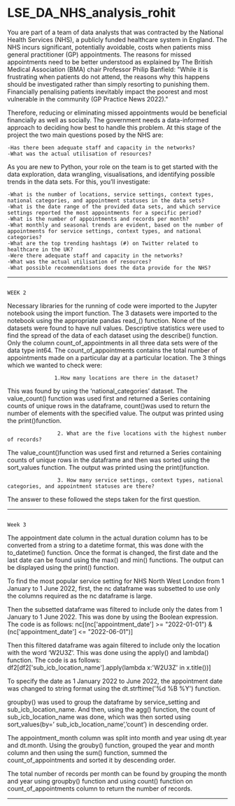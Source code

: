 # LSE_DA_NHS_analysis_rohit
You are part of a team of data analysts that was contracted by the National Health Services (NHS), a publicly funded healthcare system in England. The NHS incurs significant, potentially avoidable, costs when patients miss general practitioner (GP) appointments. The reasons for missed appointments need to be better understood as explained by The British Medical Association (BMA) chair Professor Philip Banfield:
            "While it is frustrating when patients do not attend, the reasons why this happens should be investigated rather than simply resorting to punishing them.      Financially penalising patients inevitably impact the poorest and most vulnerable in the community (GP Practice News 2022)." 

Therefore, reducing or eliminating missed appointments would be beneficial financially as well as socially. The government needs a data-informed approach to deciding how best to handle this problem. At this stage of the project the two main questions posed by the NHS are:

    -Has there been adequate staff and capacity in the networks?
    -What was the actual utilisation of resources?

As you are new to Python, your role on the team is to get started with the data exploration, data wrangling, visualisations, and identifying possible trends in the data sets. For this, you’ll investigate:

    -What is the number of locations, service settings, context types, national categories, and appointment statuses in the data sets?
    -What is the date range of the provided data sets, and which service settings reported the most appointments for a specific period?
    -What is the number of appointments and records per month?
    -What monthly and seasonal trends are evident, based on the number of appointments for service settings, context types, and national categories?
    -What are the top trending hashtags (#) on Twitter related to healthcare in the UK?
    -Were there adequate staff and capacity in the networks?
    -What was the actual utilisation of resources?
    -What possible recommendations does the data provide for the NHS?
-------------------------------------------------------------------------------------------------------------------------------------------------------------------------
                                                                              WEEK 2
Necessary libraries for the running of code were imported to the Jupyter notebook using the import function. The 3 datasets were imported to the notebook using the appropriate pandas read_() function. None of the datasets were found to have null values. Descriptive statistics were used to find the spread of the data of each dataset using the describe() function. Only the column count_of_appointments in all three data sets were of the data type int64. The count_of_appointments contains the total number of appointments made on a particular day at a particular location.
The 3 things which we wanted to check were:

                   1.How many locations are there in the dataset?
This was found by using the ‘national_categories’ dataset. The value_count() function was used first and returned a Series containing counts of unique rows in the dataframe, count()was used to return the number of elements with the specified value. The output was printed using the print()function.

                    2. What are the five locations with the highest number of records?
The value_count()function was used first and returned a Series containing counts of unique rows in the dataframe and then was sorted using the sort_values function. The output was printed using the print()function.

                    3. How many service settings, context types, national categories, and appointment statuses are there? 
 The answer to these followed the steps taken for the first question.
 
 ------------------------------------------------------------------------------------------------------------------------------------------------------------------------
                                                                              Week 3

The appointment date column in the actual duration column has to be converted from a string to a datetime format, this was done with the to_datetime() function. Once the format is changed, the first date and the last date can be found using the max() and min() functions. The output can be displayed using the print() function.

To find the most popular service setting for NHS North West London from 1 January  to 1 June 2022, first, the nc dataframe was subsetted to use only the columns required as the nc dataframe is large. 

Then the subsetted dataframe was filtered to include only the dates from 1 January to 1 June 2022. This was done by using the Boolean expression. The code is as follows: 
nc[(nc['appointment_date'] >= "2022-01-01") & (nc['appointment_date'] <= "2022-06-01")]

Then this filtered dataframe was again filtered to include only the location with the word ‘W2U3Z’. This was done using the apply() and lambda() function. The code is as follows:
df2[df2['sub_icb_location_name'].apply(lambda x:'W2U3Z' in x.title())]

To specify the date as 1 January 2022 to June 2022, the appointment date was changed to string format using the dt.strftime('%d %B %Y') function.

groupby() was used to group the dataframe by service_setting and sub_icb_location_name. And then, using the agg() function, the count of sub_icb_location_name was done, which was then sorted using sort_values(by=’ sub_icb_location_name’,’count’) in descending order.

The appointment_month column was split into month and year using dt.year and dt.month. Using the grouby() function, grouped the year and month column and then using the sum() function, summed the count_of_appointments and sorted it by descending order.

The total number of records per month can be found by grouping the month and year using groupby() function and using count() function on count_of_appointments column to return the number of records.

-------------------------------------------------------------------------------------------------------------------------------------------------------------------------
